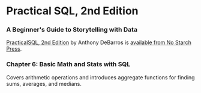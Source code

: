 # Practical SQL, 2nd Edition
### A Beginner's Guide to Storytelling with Data

[PracticalSQL, 2nd Edition](https://nostarch.com/practical-sql-2nd-edition/) by Anthony DeBarros is [available from No Starch Press](https://nostarch.com/practical-sql-2nd-edition/).

### Chapter 6: Basic Math and Stats with SQL

Covers arithmetic operations and introduces aggregate functions for finding sums, averages, and medians.



